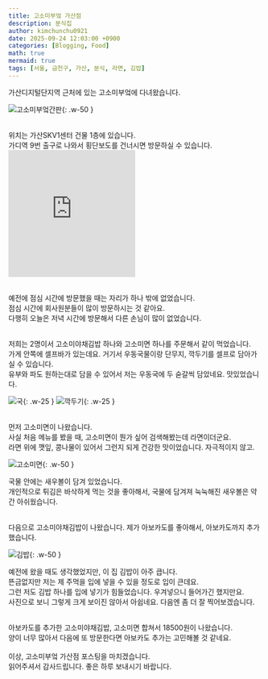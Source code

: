 ```yaml
---
title: 고소미부엌 가산점
description: 분식집
author: kimchunchu0921
date: 2025-09-24 12:03:00 +0900
categories: [Blogging, Food]
math: true
mermaid: true
tags: [서울, 금천구, 가산, 분식, 라면, 김밥]
---
```


가산디지털단지역 근처에 있는 고소미부엌에 다녀왔습니다. 

![고소미부엌간판](/assets/img/post/2025-09/9.jpeg){: .w-50 }

<br/>
위치는 가산SKV1센터 건물 1층에 있습니다. <br/>
가디역 9번 출구로 나와서 횡단보도를 건너시면 방문하실 수 있습니다.<br/>

<div style="display: flex; justify-content: start; align-items: center; width: 100%; "><iframe src="https://www.google.com/maps/embed?pb=!1m18!1m12!1m3!1d3166.152226898536!2d126.87582978718562!3d37.48073395701754!2m3!1f0!2f0!3f0!3m2!1i1024!2i768!4f13.1!3m3!1m2!1s0x357b6100322832e5%3A0x88bdd5a27a714da3!2z6rOg7IaM66-467aA7JeMIOqwgOyCsOygkA!5e0!3m2!1sko!2skr!4v1758685884600!5m2!1sko!2skr" width="50%"  style="aspect-ratio: 1 / 1; border:0;" allowfullscreen="" loading="lazy" referrerpolicy="no-referrer-when-downgrade"></iframe></div>

<br/>

예전에 점심 시간에 방문했을 때는 자리가 하나 밖에 없었습니다. <br/>
점심 시간에 회사원분들이 많이 방문하시는 것 같아요.<br/>
다행히 오늘은 저녁 시간에 방문해서 다른 손님이 많이 없었습니다.<br/>


<br/>
저희는 2명이서 고소미야채김밥 하나와 고소미면 하나를 주문해서 같이 먹었습니다.<br/>
가게 안쪽에 셀프바가 있는데요. 거기서 우동국물이랑 단무지, 깍두기를 셀프로 담아가실 수 있습니다.<br/>
유부와 파도 원하는대로 담을 수 있어서 저는 우동국에 두 숟갈씩 담았네요. 맛있었습니다.<br/>

![국](/assets/img/post/2025-09/10.jpeg){: .w-25 } 
![깍두기](/assets/img/post/2025-09/11.jpeg){: .w-25 } 


<br/>
먼저 고소미면이 나왔습니다.<br/> 
사실 처음 메뉴를 봤을 때, 고소미면이 뭔가 싶어 검색해봤는데 라면이더군요. <br/>
라면 위에 깻잎, 콩나물이 있어서 그런지 되게 건강한 맛이었습니다. 자극적이지 않고. <br/>

![고소미면](/assets/img/post/2025-09/7.jpeg){: .w-50 } 

국물 안에는 새우볼이 담겨 있었습니다.<br/> 개인적으로 튀김은 바삭하게 먹는 것을 좋아해서, 국물에 담겨져 눅눅해진 새우볼은 약간 아쉬웠습니다. <br/>

<br/>
다음으로 고소미야채김밥이 나왔습니다. 제가 아보카도를 좋아해서, 아보카도까지 추가했습니다.<br/>


![김밥](/assets/img/post/2025-09/8.jpeg){: .w-50 } 

예전에 왔을 때도 생각했었지만, 이 집 김밥이 아주 큽니다.<br/>
뜬금없지만 저는 제 주먹을 입에 넣을 수 있을 정도로 입이 큰데요. <br/>
그런 저도 김밥 하나를 입에 넣기가 힘들었습니다. 우겨넣으니 들어가긴 했지만요. <br/> 
사진으로 보니 그렇게 크게 보이진 않아서 아쉽네요. 다음엔 좀 더 잘 찍어보겠습니다.<br/>


<br/> 
아보카도를 추가한 고소미야채김밥, 고소미면 합쳐서 18500원이 나왔습니다.<br/>
양이 너무 많아서 다음에 또 방문한다면 아보카도 추가는 고민해볼 것 같네요.<br/> 

<br/> 
이상, 고소미부엌 가산점 포스팅을 마치겠습니다. <br/> 
읽어주셔서 감사드립니다. 좋은 하루 보내시기 바랍니다.
